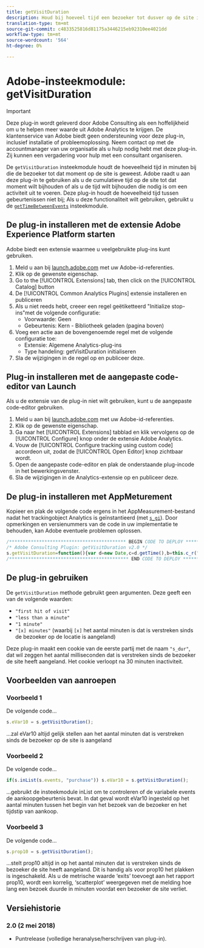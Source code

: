 ```yaml
---
title: getVisitDuration
description: Houd bij hoeveel tijd een bezoeker tot dusver op de site is geweest.
translation-type: tm+mt
source-git-commit: c4833525816d81175a3446215eb92310ee4021dd
workflow-type: tm+mt
source-wordcount: '564'
ht-degree: 0%

---
```



# Adobe-insteekmodule: getVisitDuration

>[!IMPORTANT]
>
>Deze plug-in wordt geleverd door Adobe Consulting als een hoffelijkheid om u te helpen meer waarde uit Adobe Analytics te krijgen. De klantenservice van Adobe biedt geen ondersteuning voor deze plug-in, inclusief installatie of probleemoplossing. Neem contact op met de accountmanager van uw organisatie als u hulp nodig hebt met deze plug-in. Zij kunnen een vergadering voor hulp met een consultant organiseren.

De `getVisitDuration` insteekmodule houdt de hoeveelheid tijd in minuten bij die de bezoeker tot dat moment op de site is geweest. Adobe raadt u aan deze plug-in te gebruiken als u de cumulatieve tijd op de site tot dat moment wilt bijhouden of als u de tijd wilt bijhouden die nodig is om een activiteit uit te voeren. Deze plug-in houdt de hoeveelheid tijd tussen gebeurtenissen niet bij; Als u deze functionaliteit wilt gebruiken, gebruikt u de [`getTimeBetweenEvents`](gettimebetweenevents.md) insteekmodule.

## De plug-in installeren met de extensie Adobe Experience Platform starten

Adobe biedt een extensie waarmee u veelgebruikte plug-ins kunt gebruiken.

1. Meld u aan bij [launch.adobe.com](https://launch.adobe.com) met uw Adobe-id-referenties.
1. Klik op de gewenste eigenschap.
1. Go to the [!UICONTROL Extensions] tab, then click on the [!UICONTROL Catalog] button
1. De [!UICONTROL Common Analytics Plugins] extensie installeren en publiceren
1. Als u niet reeds hebt, creeer een regel geëtiketteerd &quot;Initialize stop-ins&quot;met de volgende configuratie:
   * Voorwaarde: Geen
   * Gebeurtenis: Kern - Bibliotheek geladen (pagina boven)
1. Voeg een actie aan de bovengenoemde regel met de volgende configuratie toe:
   * Extensie: Algemene Analytics-plug-ins
   * Type handeling: getVisitDuration initialiseren
1. Sla de wijzigingen in de regel op en publiceer deze.

## Plug-in installeren met de aangepaste code-editor van Launch

Als u de extensie van de plug-in niet wilt gebruiken, kunt u de aangepaste code-editor gebruiken.

1. Meld u aan bij [launch.adobe.com](https://launch.adobe.com) met uw Adobe-id-referenties.
1. Klik op de gewenste eigenschap.
1. Ga naar het [!UICONTROL Extensions] tabblad en klik vervolgens op de [!UICONTROL Configure] knop onder de extensie Adobe Analytics.
1. Vouw de [!UICONTROL Configure tracking using custom code] accordeon uit, zodat de [!UICONTROL Open Editor] knop zichtbaar wordt.
1. Open de aangepaste code-editor en plak de onderstaande plug-incode in het bewerkingsvenster.
1. Sla de wijzigingen in de Analytics-extensie op en publiceer deze.

## De plug-in installeren met AppMeturement

Kopieer en plak de volgende code ergens in het AppMeasurement-bestand nadat het trackingobject Analytics is geïnstantieerd (met [`s_gi`](../functions/s-gi.md)). Door opmerkingen en versienummers van de code in uw implementatie te behouden, kan Adobe eventuele problemen oplossen.

```js
/******************************************* BEGIN CODE TO DEPLOY *******************************************/
/* Adobe Consulting Plugin: getVisitDuration v2.0 */
s.getVisitDuration=function(){var d=new Date,c=d.getTime(),b=this.c_r("s_dur");if(isNaN(b)||18E5<c-b)b=c;var a=c-b;d.setTime(c+18E5); this.c_w("s_dur",b+"",d);if(0===a)return"first hit of visit";a=Math.floor(a/6E4);return 0===a?"less than a minute":1===a?"1 minute": a+" minutes"};
/******************************************** END CODE TO DEPLOY ********************************************/
```

## De plug-in gebruiken

De `getVisitDuration` methode gebruikt geen argumenten. Deze geeft een van de volgende waarden:

* `"first hit of visit"`
* `"less than a minute"`
* `"1 minute"`
* `"[x] minutes"` (waarbij `[x]` het aantal minuten is dat is verstreken sinds de bezoeker op de locatie is aangeland)

Deze plug-in maakt een cookie van de eerste partij met de naam `"s_dur"`, dat wil zeggen het aantal milliseconden dat is verstreken sinds de bezoeker de site heeft aangeland. Het cookie verloopt na 30 minuten inactiviteit.

## Voorbeelden van aanroepen

### Voorbeeld 1

De volgende code...

```js
s.eVar10 = s.getVisitDuration();
```

...zal eVar10 altijd gelijk stellen aan het aantal minuten dat is verstreken sinds de bezoeker op de site is aangeland

### Voorbeeld 2

De volgende code...

```js
if(s.inList(s.events, "purchase")) s.eVar10 = s.getVisitDuration();
```

...gebruikt de insteekmodule inList om te controleren of de variabele events de aankoopgebeurtenis bevat.  In dat geval wordt eVar10 ingesteld op het aantal minuten tussen het begin van het bezoek van de bezoeker en het tijdstip van aankoop.

### Voorbeeld 3

De volgende code...

```js
s.prop10 = s.getVisitDuration();
```

...stelt prop10 altijd in op het aantal minuten dat is verstreken sinds de bezoeker de site heeft aangeland.  Dit is handig als voor prop10 het plakken is ingeschakeld.  Als u de metrische waarde ‘exits’ toevoegt aan het rapport prop10, wordt een korrelig, ‘scatterplot’ weergegeven met de melding hoe lang een bezoek duurde in minuten voordat een bezoeker de site verliet.

## Versiehistorie

### 2.0 (2 mei 2018)

* Puntrelease (volledige heranalyse/herschrijven van plug-in).
